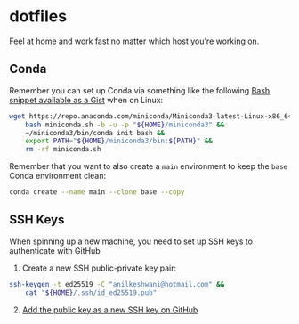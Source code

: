 # dotfiles

Feel at home and work fast no matter which host you're working on. 

## Conda

Remember you can set up Conda via something like the following [Bash snippet available as a Gist](https://gist.github.com/anilkeshwani/60567eaa5fb8c36398c52022afbde22e?permalink_comment_id=4506327#gistcomment-4506327) when on Linux:

```bash
wget https://repo.anaconda.com/miniconda/Miniconda3-latest-Linux-x86_64.sh -O miniconda.sh &&
    bash miniconda.sh -b -u -p "${HOME}/miniconda3" &&
    ~/miniconda3/bin/conda init bash &&
    export PATH="${HOME}/miniconda3/bin:${PATH}" &&
    rm -rf miniconda.sh
```

Remember that you want to also create a `main` environment to keep the `base` Conda environment clean:

```bash
conda create --name main --clone base --copy
```

## SSH Keys

When spinning up a new machine, you need to set up SSH keys to authenticate with GitHub

1. Create a new SSH public-private key pair:
  
  ```bash 
  ssh-keygen -t ed25519 -C "anilkeshwani@hotmail.com" &&
      cat "${HOME}/.ssh/id_ed25519.pub"
  ```
  
2. [Add the public key as a new SSH key on GitHub](https://github.com/settings/keys)

